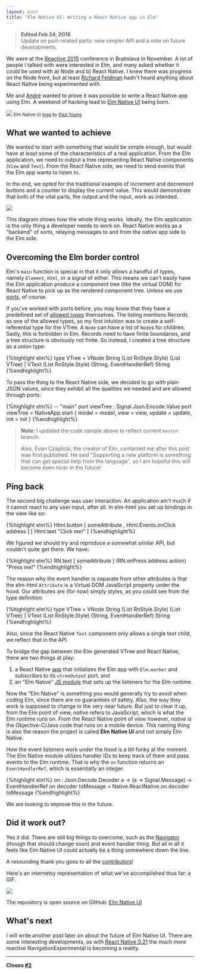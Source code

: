 ```yaml
---
layout: post
title: "Elm Native UI: Writing a React Native app in Elm"
---
```


> **Edited Feb 24, 2016**<br>
> Update on port-related parts: new simpler API and a note on future developments.

We were at the [Reactive 2015](https://reactive2015.com/) conference in Bratislava in November. A lot of people I talked with were interested in Elm, and many asked whether it could be used with a) Node and b) React Native. I knew there was progress on the Node front, but at least [Richard Feldman](https://twitter.com/rtfeldman) hadn't heard anything about React Native being experimented with.

Me and [André](http://staltz.com/) wanted to prove it was possible to write a React Native app using Elm. A weekend of hacking lead to [Elm Native UI](https://github.com/elm-native-ui/elm-native-ui) being born.

[![](/img/elm-native-dribbble.png)](https://github.com/elm-native-ui/elm-native-ui)
<small class="caption">Elm Native UI [logo](https://dribbble.com/shots/2383347-Elm-Native-logo) by [Paul Young](http://paulyoung.me/)</small>


## What we wanted to achieve

We wanted to start with something that would be simple enough, but would have at least some of the characteristics of a real application. From the Elm application, we need to output a tree representing React Native components (`View` and `Text`). From the React Native side, we need to send events that the Elm app wants to listen to.

In the end, we opted for the traditional example of increment and decrement buttons and a counter to display the current value. This would demonstrate that both of the vital parts, the output and the input, work as intended.

![](/img/rn-elm-2.png)

This diagram shows how the whole thing works. Ideally, the Elm application is the only thing a developer needs to work on. React Native works as a "backend" of sorts, relaying messages to and from the native app side to the Elm side.


## Overcoming the Elm border control

Elm's `main` function is special in that it only allows a handful of types, namely `Element`, `Html`, or a signal of either. This means we can't easily have the Elm application produce a component tree (like the virtual DOM) for React Native to pick up as the rendered component tree. Unless we use [ports](http://elm-lang.org/guide/interop#ports), of course.

If you've worked with ports before, you may know that they have a predefined set of [allowed types](http://elm-lang.org/guide/interop#customs-and-border-protection) themselves. The listing mentions Records as one of the allowed types, so my first intuition was to create a self-referential type for the VTree. A `Node` can have a list of `Node`s for children. Sadly, this is forbidden in Elm. Records need to have finite boundaries, and a tree structure is obviously not finite. So instead, I created a tree structure as a union type:

{%highlight elm%}
type VTree
  = VNode String (List RnStyle.Style) (List VTree)
  | VText (List RnStyle.Style) (String, EventHandlerRef) String
{%endhighlight%}

To pass the thing to the React Native side, we decided to go with plain JSON values, since they exhibit all the qualities we needed and are allowed through ports:

{%highlight elm%}
-- "main"
port viewTree : Signal Json.Encode.Value
port viewTree =
  NativeApp.start { model = model, view = view, update = update, init = init }
{%endhighlight%}

> **Note:** I updated the code sample above to reflect current `master` branch.
>
> Also, Evan Czaplicki, the creator of Elm, contacted me after this post was first published. He said "Supporting a new platform is something that can get special help from the language", so I am hopeful this will become even nicer in the future!


## Ping back

The second big challenge was user interaction. An application ain't much if it cannot react to any user input, after all. In elm-html you set up bindings in the view like so:

{%highlight elm%}
Html.button
  [ someAttribute
  , Html.Events.onClick address
  ]
  [ Html.text "Click me!" ]
{%endhighlight%}

We figured we should try and reproduce a somewhat similar API, but couldn't quite get there. We have:

{%highlight elm%}
RN.text
  [ someAttribute ]
  (RN.onPress address action)
  "Press me!"
{%endhighlight%}

The reason why the event handler is separate from other attributes is that the elm-html `Attribute` is a Virtual DOM JavaScript property under the hood. Our attributes are (for now) simply styles, as you could see from the type definition:

{%highlight elm%}
type VTree
  = VNode String (List RnStyle.Style) (List VTree)
  | VText (List RnStyle.Style) (String, EventHandlerRef) String
{%endhighlight%}

Also, since the React Native `Text` component only allows a single text child, we reflect that in the API.

To bridge the gap between the Elm generated VTree and React Native, there are two things at play:

1) a React Native [app](https://github.com/elm-native-ui/elm-native-ui/blob/master/index.ios.js) that initializes the Elm app with `Elm.worker` and subscribes to its `vtreeOutput` port, and<br>
2) an "Elm Native" [JS module](https://github.com/elm-native-ui/elm-native-ui/blob/master/ReactNative/Native/ReactNative.js) that sets up the listeners for the Elm runtime.

Now the "Elm Native" is something you would generally try to avoid when coding Elm, since there are no guarantees of safety. Also, the way they work is supposed to change in the very near future. But just to clear it up, from the Elm point of view, _native_ refers to JavaScript, which is what the Elm runtime runs on. From the React Native point of view however, _native_ is the Objective-C/Java code that runs on a mobile device. This naming thing is also the reason the project is called **Elm Native UI** and not simply Elm Native.

How the event listeners work under the hood is a bit funky at the moment. The Elm Native module utilizes handler IDs to keep track of them and pass events to the Elm runtime. That is why the `on` function returns an `EventHandlerRef`, which is essentially an integer.

{%highlight elm%}
on : Json.Decode.Decoder a -> (a -> Signal.Message) -> EventHandlerRef
on decoder toMessage =
    Native.ReactNative.on decoder toMessage
{%endhighlight%}

We are looking to improve this in the future.


## Did it work out?

Yes it did. There are still big things to overcome, such as the [Navigator](https://facebook.github.io/react-native/docs/navigator.html#content) (though that should change soon) and event handler thing. But all in all it feels like Elm Native UI could actually be a thing somewhere down the line.

A resounding thank you goes to all the [contributors](https://github.com/elm-native-ui/elm-native-ui/graphs/contributors)!

Here's an internetsy representation of what we've accomplished thus far: a GIF.

![](/img/elm-native-ui-capture.gif)

The repository is open source on GitHub: [Elm Native UI](https://github.com/elm-native-ui/elm-native-ui/)


## What's next

I will write another post later on about the future of Elm Native UI. There are some interesting developments, as with [React Native 0.21](https://github.com/facebook/react-native/releases/tag/v0.21.0-rc) the much more reactive NavigationExperimental is becoming a reality.

---

**Closes [#2](https://github.com/elm-native-ui/elm-native-ui/issues/2)**
